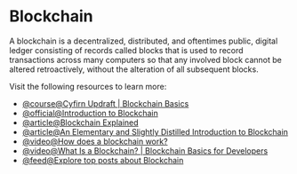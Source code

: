# Blockchain

A blockchain is a decentralized, distributed, and oftentimes public, digital ledger consisting of records called blocks that is used to record transactions across many computers so that any involved block cannot be altered retroactively, without the alteration of all subsequent blocks.

Visit the following resources to learn more:

- [@course@Cyfirn Updraft | Blockchain Basics](https://updraft.cyfrin.io/courses/blockchain-basics)
- [@official@Introduction to Blockchain](https://chain.link/education-hub/blockchain)
- [@article@Blockchain Explained](https://www.investopedia.com/terms/b/blockchain.asp)
- [@article@An Elementary and Slightly Distilled Introduction to Blockchain](https://markpetherbridge.co.uk/blog/an-elementary-and-slightly-distilled-introduction-to-blockchain/)
- [@video@How does a blockchain work?](https://youtu.be/SSo_EIwHSd4)
- [@video@What Is a Blockchain? | Blockchain Basics for Developers](https://youtu.be/4ff9esY_4aU)
- [@feed@Explore top posts about Blockchain](https://app.daily.dev/tags/blockchain?ref=roadmapsh)